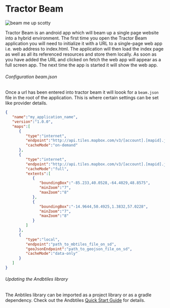 Tractor Beam
============

![beam me up scotty](https://encrypted-tbn1.gstatic.com/images?q=tbn:ANd9GcRRTooGZUc2vm7cLCVxDm6pcecuCQIIvxdY90X9IIf-L9LNYYE4)

Tractor Beam is an android app which will beam up a single page website into a hybrid environment. The first time you open the Tractor Beam application you will need to initialize it with a URL to a single-page web app i.e. web address to index.html. The application will then load the index page as well as all its referenced resources and store them locally. As soon as you have added the URL and clicked on fetch the web app will appear as a full screen app. The next time the app is started it will show the web app.

###### Configuration beam.json
Once a url has been entered into tractor beam it will loook for a ``beam.json`` file in the root of the application. This is where certain settings can be set like provider details.

```json
{
   "name":"my_application_name",
   "version":"1.0.0",
   "maps":[
      {
         "type":"internet",
         "endpoint":"http://api.tiles.mapbox.com/v3/[account].[mapid].json",
         "cacheMode":"on-demand"
      },
      {
         "type":"internet",
         "endpoint":"http://api.tiles.mapbox.com/v3/[account].[mapid].json",
         "cacheMode":"full",
         "extents":[
            {
               "boundingBox":"-85.233,40.0528,-64.4029,48.8575",
               "minZoom":"7",
               "maxZoom":"8"
            },
            {
               "boundingBox":"-14.9644,50.4925,1.3832,57.0228",
               "minZoom":"7",
               "maxZoom":"8"
            }
         ]
      },
      {
         "type":"local",
         "endpoint":"path_to_mbtiles_file_on_sd",
         "geoJsonEndpoint":"path_to_geojson_file_on_sd",
         "cacheMode":"data-only"
      }
   ]
}
```
###### Updating the Andbtiles library
The Anbtiles library can be imported as a project library or as a gradle dependency. Check out the Andbtiles [Quick Start Guide] for details. 

[Quick Start Guide]:https://github.com/tesera/andbtiles/wiki/Quick-Start-Guide
